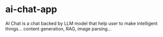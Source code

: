 # ai-chat-app
AI Chat is a chat backed by LLM model that help user to make intelligent things... content generation, RAG, image parsing...

